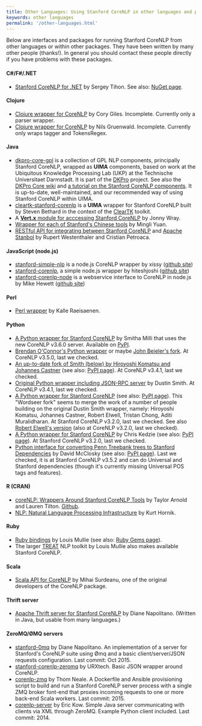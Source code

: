 ```yaml
---
title: Other Languages: Using Stanford CoreNLP in other languages and packages
keywords: other languages
permalink: '/other-languages.html'
---
```


Below are interfaces and packages for running Stanford CoreNLP from other languages or within other packages. They have been written by many other people (thanks!). In general you should contact these people directly if you have problems with these packages.

#### C#/F#/.NET
* [Stanford CoreNLP for .NET](http://sergey-tihon.github.io/Stanford.NLP.NET/StanfordCoreNLP.html) by Sergey Tihon.  See also: [NuGet page](https://www.nuget.org/packages/Stanford.NLP.CoreNLP/).

#### Clojure

* [Clojure wrapper for CoreNLP](https://github.com/gilesc/stanford-corenlp) by Cory Giles. Incomplete. Currently only a parser wrapper.
* [Clojure wrapper for CoreNLP](https://github.com/ngrunwald/stanford-nlp-tools)
by Nils Gruenwald. Incomplete. Currently only wraps tagger and TokensRegex.

#### Java

* [dkpro-core-gpl](https://code.google.com/p/dkpro-core-gpl/)
is a collection of GPL NLP components, principally Stanford CoreNLP,
wrapped as **UIMA** components, based on work at the Ubiquitous Knowledge
Processing Lab (UKP) at the Technische Universitaet Darmstadt.  It is
part of the [DKPro](http://www.ukp.tu-darmstadt.de/research/current-projects/dkpro/) project. See also the [DKPro Core wiki](http://code.google.com/p/dkpro-core-asl/wiki/WikiEntryPage)
and [a tutorial on the Stanford CoreNLP components](https://code.google.com/p/dkpro-core-asl/wiki/StanfordCoreComponents). It is up-to-date, well-maintained,
and our recommended way of using Stanford CoreNLP within UIMA.
* [cleartk-stanford-corenlp](http://cleartk.googlecode.com/git/cleartk-stanford-corenlp/) is a **UIMA** wrapper for Stanford CoreNLP built by Steven Bethard in the context of the [ClearTK](http://code.google.com/p/cleartk/) toolkit.
* A [**Vert.x** module for acccessing Stanford CoreNLP](https://github.com/jonnywray/mod-stanford-corenlp) by Jonny Wray.
* [Wrapper for each of Stanford's Chinese tools](https://github.com/guokr/stan-cn-nlp) by Mingli Yuan.
* [RESTful API for integrating between Stanford CoreNLP](https://github.com/westei/stanbol-stanfordnlp) and [Apache Stanbol](https://stanbol.apache.org/) by
    Rupert Westenthaler and Cristian Petroaca.

#### JavaScript (node.js)

* [stanford-simple-nlp](https://npmjs.org/package/stanford-simple-nlp) is a node.js CoreNLP wrapper by xissy 
([github site](https://github.com/xissy/node-stanford-simple-nlp))
* [stanford-corenlp](https://www.npmjs.org/package/stanford-corenlp),
  a simple node.js wrapper by hiteshjoshi 
([github site](https://github.com/hiteshjoshi/node-stanford-corenlp)) 
* [stanford-corenlp-node](https://github.com/mhewett/stanford-corenlp-node) is a webservice interface to CoreNLP in node.js by Mike Hewett 
([github site](https://github.com/mhewett/stanford-corenlp-node))

#### Perl

* [Perl wrapper](https://metacpan.org/module/Lingua::StanfordCoreNLP) by Kalle Raeisaenen.

#### Python
* [A Python wrapper for Stanford CoreNLP](https://github.com/smilli/py-corenlp) by Smitha Milli that uses the new CoreNLP v3.6.0 server. Available on [PyPI](https://pypi.python.org/pypi/pycorenlp/).
* [Brendan O'Connor's Python wrapper](https://github.com/brendano/stanford-corepywrapper) or maybe [John Beieler's fork](https://github.com/johnb30/stanford-corepywrapper). At CoreNLP v3.5.0, last we checked.
* [An up-to-date fork of Smith (below) by Hiroyoshi Komatsu and Johannes Castner](https://bitbucket.org/torotoki/corenlp-python) (see also: [PyPI page](https://pypi.python.org/pypi/corenlp-python)). At CoreNLP v3.4.1, last we checked.
* [Original Python wrapper including JSON-RPC server](https://github.com/dasmith/stanford-corenlp-python) by Dustin Smith. At CoreNLP v3.4.1, last we checked.
* [A Python wrapper for Stanford CoreNLP](https://github.com/Wordseer/stanford-corenlp-python) (see also: [PyPI page](https://pypi.python.org/pypi/stanford-corenlp-python)).  This "Wordseer fork" seems to merge the work of a number of people building on the original Dustin Smith wrapper, namely: Hiroyoshi Komatsu, Johannes Castner, Robert Elwell, Tristan Chong, Aditi Muralidharan. At Stanford CoreNLP v3.2.0, last we checked.  See also [Robert Elwell's version](https://github.com/relwell/stanford-corenlp-python) (also at CoreNLP v3.2.0, last we checked).
* [A Python wrapper for Stanford CoreNLP](https://github.com/kedz/corenlp) by Chris Kedzie (see also: [PyPI page](https://pypi.python.org/pypi/corenlp)). At Stanford CoreNLP v3.2.0, last we checked. 
* [Python interface for converting Penn Treebank trees to Stanford Dependencies](https://github.com/dmcc/PyStanfordDependencies) by David McClosky (see also: [PyPI page](https://pypi.python.org/pypi/PyStanfordDependencies)). Last we checked, it is at Stanford CoreNLP v3.5.2 and can do Universal and Stanford dependencies (though it's currently missing Universal POS tags and features).

#### R (CRAN)

* [coreNLP: Wrappers Around Stanford CoreNLP Tools](https://cran.r-project.org/web/packages/coreNLP/) by Taylor Arnold and Lauren Tilton.  [Github](https://github.com/statsmaths/coreNLP). 
* [NLP: Natural Language Processing Infrastructure](https://cran.r-project.org/web/packages/NLP/) by Kurt Hornik.

#### Ruby

* [Ruby bindings](https://github.com/louismullie/stanford-core-nlp) by Louis Mullie (see also: [Ruby Gems page](https://rubygems.org/gems/stanford-core-nlp)).
* The larger [TREAT](https://github.com/louismullie/treat) NLP toolkit by Louis Mullie also makes available Stanford CoreNLP.

#### Scala

* [Scala API for CoreNLP](https://github.com/sistanlp/processors) by Mihai Surdeanu, one of the original developers of the CoreNLP package.

#### Thrift server

* [Apache Thrift server for Stanford CoreNLP](https://github.com/EducationalTestingService/stanford-thrift) by Diane Napolitano. (Written in Java, but usable from many languages.)

#### ZeroMQ/ØMQ servers

* [stanford-0mq](https://github.com/dmnapolitano/stanford-0mq) by Diane Napolitano. An implementation of a server for Stanford's CoreNLP suite using Ømq and a basic client/server/JSON requests configuration. Last commit: Oct 2015.
* [stanford-corenlp-zeromq](https://github.com/URXtech/stanford-corenlp-zeromq) by URXtech. Basic JSON wrapper around CoreNLP.
* [corenlp-zmq](https://github.com/twneale/corenlp-zmq) by Thom Neale. A Dockerfile and Ansible provisioning script to build and run a Stanford CoreNLP server process with a single ZMQ broker font-end that proxies incoming requests to one or more back-end Scala workers. Last commit: 2015.
* [corenlp-server](https://github.com/kowey/corenlp-server) by Eric Kow. Simple Java server communicating with clients via XML through ZeroMQ. Example Python client included. Last commit: 2014.
 
